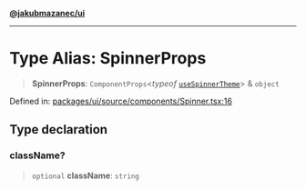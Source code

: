 [**@jakubmazanec/ui**](../README.md)

---

# Type Alias: SpinnerProps

> **SpinnerProps**: `ComponentProps`\<_typeof_
> [`useSpinnerTheme`](../functions/useSpinnerTheme.md)\> & `object`

Defined in:
[packages/ui/source/components/Spinner.tsx:16](https://github.com/jakubmazanec/tools/blob/dcfb3b06be051bf99e23e7e35174b07af0f0fddd/packages/ui/source/components/Spinner.tsx#L16)

## Type declaration

### className?

> `optional` **className**: `string`

